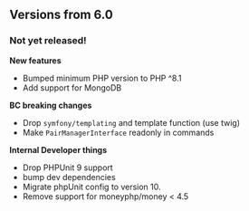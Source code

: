 Versions from 6.0
-----------------

### Not yet released!

**New features**
- Bumped minimum PHP version to PHP ^8.1
- Add support for MongoDB

**BC breaking changes**
- Drop `symfony/templating` and template function (use twig)
- Make `PairManagerInterface` readonly in commands

**Internal Developer things**
- Drop PHPUnit 9 support
- bump dev dependencies
- Migrate phpUnit config to version 10.
- Remove support for moneyphp/money < 4.5 
